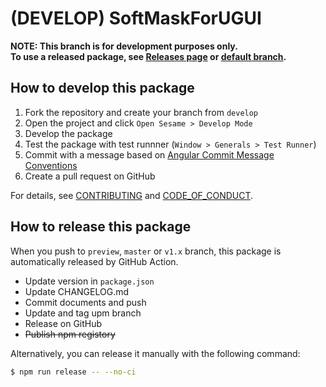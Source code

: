 (DEVELOP) SoftMaskForUGUI
===

**NOTE: This branch is for development purposes only.**  
**To use a released package, see [Releases page](https://github.com/mob-sakai/SoftMaskForUGUI/releases) or [default branch](https://github.com/mob-sakai/SoftMaskForUGUI).**


## How to develop this package

1. Fork the repository and create your branch from `develop`
3. Open the project and click `Open Sesame > Develop Mode`
4. Develop the package
5. Test the package with test runnner (`Window > Generals > Test Runner`)
6. Commit with a message based on [Angular Commit Message Conventions](https://gist.github.com/stephenparish/9941e89d80e2bc58a153)
7. Create a pull request on GitHub

For details, see [CONTRIBUTING](https://github.com/mob-sakai/SoftMaskForUGUI/blob/main/CONTRIBUTING.md) and [CODE_OF_CONDUCT](https://github.com/mob-sakai/SoftMaskForUGUI/blob/main/CODE_OF_CONDUCT.md).


## How to release this package

When you push to `preview`, `master` or `v1.x` branch, this package is automatically released by GitHub Action.

* Update version in `package.json` 
* Update CHANGELOG.md
* Commit documents and push
* Update and tag upm branch
* Release on GitHub
* ~~Publish npm registory~~

Alternatively, you can release it manually with the following command:

```bash
$ npm run release -- --no-ci
```

